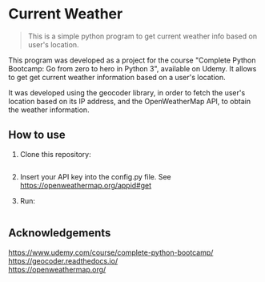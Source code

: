 # Current Weather
> This is a simple python program to get current weather info based on user's location.

This program was developed as a project for the course "Complete Python Bootcamp: Go from zero to hero in Python 3", available on Udemy. It allows to get get current weather information based on a user's location. 

It was developed using the geocoder library, in order to fetch the user's location based on its IP address, and the OpenWeatherMap API, to obtain the weather information.

## How to use

1) Clone this repository:

```https://github.com/marcelfg/current-weather.git
```

2) Insert your API key into the config.py file. See <https://openweathermap.org/appid#get>

3) Run:

```python current_weather.py
```

## Acknowledgements

<https://www.udemy.com/course/complete-python-bootcamp/>
<https://geocoder.readthedocs.io/>    
<https://openweathermap.org/>
